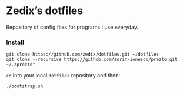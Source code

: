 # Zedix’s dotfiles

Repository of config files for programs I use everyday.

### Install

```
git clone https://github.com/zedix/dotfiles.git ~/dotfiles
git clone --recursive https://github.com/sorin-ionescu/prezto.git ~/.zprezto"
```

`cd` into your local `dotfiles` repository and then:

```bash
./bootstrap.sh
```
